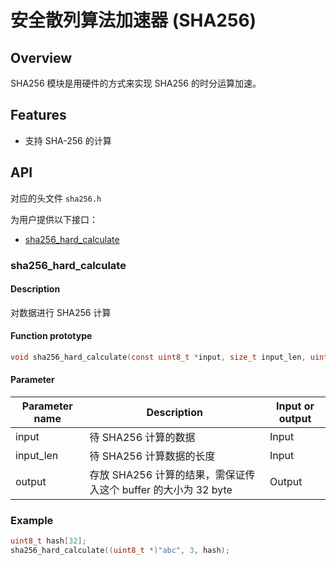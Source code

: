 # 安全散列算法加速器 (SHA256)

## Overview

SHA256 模块是用硬件的方式来实现 SHA256 的时分运算加速。

## Features

- 支持 SHA-256 的计算

## API

对应的头文件 `sha256.h`

为用户提供以下接口：

- [sha256\_hard\_calculate](#sha256hardcalculate)

### sha256\_hard\_calculate

#### Description

对数据进行 SHA256 计算

#### Function prototype

```c
void sha256_hard_calculate(const uint8_t *input, size_t input_len, uint8_t *output);
```

#### Parameter

| Parameter name      |  Description                 |  Input or output   |
| --------     | -----                | ----     |
| input          | 待 SHA256 计算的数据     | Input        |
| input\_len     | 待 SHA256 计算数据的长度 | Input       |
| output        |存放 SHA256 计算的结果，需保证传入这个 buffer 的大小为 32 byte | Output|

### Example

```c
uint8_t hash[32];
sha256_hard_calculate((uint8_t *)"abc", 3, hash);
```